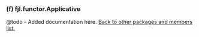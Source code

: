 ### (f) fjl.functor.Applicative
@todo - Added documentation here.
[Back to other packages and members list.](#other-packages-and-members)
